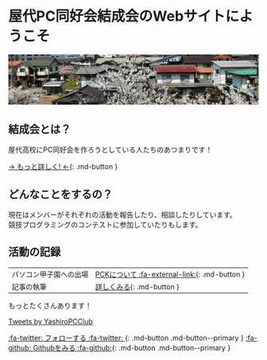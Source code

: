 # 屋代PC同好会結成会のWebサイトにようこそ
![TOP](assets/header.jpeg)

## 結成会とは？
屋代高校にPC同好会を作ろうとしている人たちのあつまりです！  

[-> もっと詳しく! <-](about/intro){: .md-button }

## どんなことをするの？
現在はメンバーがそれぞれの活動を報告したり、相談したりしています。  
競技プログラミングのコンテストに参加していたりもします。

## 活動の記録
|||
|---|---|
|パソコン甲子園への出場|[PCKについて :fa-external-link:](http://web-ext.u-aizu.ac.jp/pc-concours/){: .md-button }|
|記事の執筆|[詳しくみる](Articles/project){: .md-button }|
もっとたくさんあります！

<a class="twitter-timeline" data-width="320" data-height="400" data-theme="dark" href="https://twitter.com/YashiroPCClub?ref_src=twsrc%5Etfw">Tweets by YashiroPCClub</a> <script async src="https://platform.twitter.com/widgets.js" charset="utf-8"></script>

[ :fa-twitter: フォローする :fa-twitter: ](https://twitter.com/yashiropcclub){: .md-button .md-button--primary }
[ :fa-github: Githubをみる :fa-github:](https://github.com/ypcc-org){: .md-button .md-button--primary }
